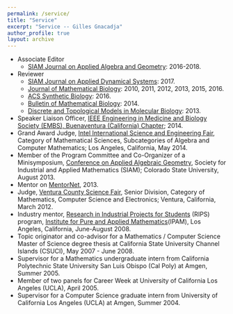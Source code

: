 ```yaml
---
permalink: /service/
title: "Service"
excerpt: "Service -- Gilles Gnacadja"
author_profile: true
layout: archive
---
```


* Associate Editor
    * <a class="aa" target="GGnSndWndw" href="http://www.siam.org/journals/siaga.php">SIAM Journal on Applied Algebra and Geometry</a>: 2016-2018.
* Reviewer
    * <a class="aa" target="GGnSndWndw" href="https://www.siam.org/journals/siads.php">SIAM Journal on Applied Dynamical Systems</a>: 2017.
    * <a class="aa" target="GGnSndWndw" href="http://link.springer.com/journal/285">Journal of Mathematical Biology</a>: 2010, 2011, 2012, 2013, 2015, 2016.
    * <a class="aa" target="GGnSndWndw" href="http://pubs.acs.org/journal/asbcd6">ACS Synthetic Biology</a>: 2016.
    * <a class="aa" target="GGnSndWndw" href="http://link.springer.com/journal/11538">Bulletin of Mathematical Biology</a>: 2014.
    * <a class="aa" target="GGnSndWndw" href="http://www.springer.com/computer/theoretical+computer+science/book/978-3-642-40192-3">Discrete and Topological Models in Molecular Biology</a>: 2013.
* Speaker Liaison Officer, <a class="aa" target="GGnSndWndw" href="http://www.ieee-bv-embs.org/EMBS/">IEEE Engineering in Medicine and Biology Society (EMBS), Buenaventura (California) Chapter</a>; 2014.
* Grand Award Judge, <a class="aa" target="GGnSndWndw" href="http://badging.societyforscience.org/user/12990">Intel International Science and Engineering Fair</a>, Category of Mathematical Sciences, Subcategories of Algebra and Computer Mathematics; Los Angeles, California, May 2014.
* Member of the Program Committee and Co-Organizer of a Minisymposium, <a class="aa" target="GGnSndWndw" href="http://www.siam.org/meetings/ag13/">Conference on Applied Algebraic Geometry</a>, Society for Industrial and Applied Mathematics (SIAM); Colorado State University, August 2013.
* Mentor on <a class="aa" target="GGnSndWndw" href="http://www.mentornet.net/">MentorNet</a>, 2013.
* Judge, <a class="aa" target="GGnSndWndw" href="http://www.vcoe.org/sc/ScienceFair.aspx">Ventura County Science Fair</a>, Senior Division, Category of Mathematics, Computer Science and Electronics; Ventura, California, March 2012.
* Industry mentor, <a class="aa" target="GGnSndWndw" href="http://www.ipam.ucla.edu/programs/rips2008/">Research in Industrial Projects for Students</a> (RIPS) program, <a class="aa" target="GGnSndWndw" href="http://www.ipam.ucla.edu/">
Institute for Pure and Applied Mathematics</a>(IPAM), Los Angeles, California, June-August 2008.
* Topic originator and co-advisor for a Mathematics / Computer Science Master of Science degree thesis at California State University Channel Islands (CSUCI), May 2007 - June 2008.
* Supervisor for a Mathematics undergraduate intern from California Polytechnic State University San Luis Obispo (Cal Poly) at Amgen, Summer 2005.
* Member of two panels for Career Week at University of California Los Angeles (UCLA), April 2005.
* Supervisor for a Computer Science graduate intern from University of California Los Angeles (UCLA) at Amgen, Summer 2004.
